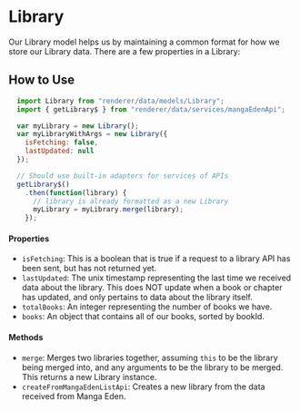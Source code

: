 Library
=======
Our Library model helps us by maintaining a common format for how we store our Library data. There are a few properties in a Library:

How to Use
----------
```js
  import Library from "renderer/data/models/Library";
  import { getLibrary$ } from "renderer/data/services/mangaEdenApi";

  var myLibrary = new Library();
  var myLibraryWithArgs = new Library({
    isFetching: false,
    lastUpdated: null
  });

  // Should use built-in adapters for services of APIs
  getLibrary$()
    .then(function(library) {
      // library is already formatted as a new Library
      myLibrary = myLibrary.merge(library);
    });
```

#### Properties
 * `isFetching`: This is a boolean that is true if a request to a library API has been sent, but has not returned yet.
 * `lastUpdated`: The unix timestamp representing the last time we received data about the library. This does NOT update when a book or chapter has updated, and only pertains to data about the library itself.
 * `totalBooks`: An integer representing the number of books we have.
 * `books`: An object that contains all of our books, sorted by bookId.

#### Methods
 * `merge`: Merges two libraries together, assuming `this` to be the library being merged into, and any arguments to be the library to be merged. This returns a new Library instance.
 * `createFromMangaEdenListApi`: Creates a new library from the data received from Manga Eden.
